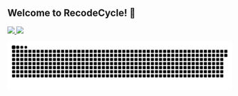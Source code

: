 ##  Welcome to RecodeCycle! 👋



 <div>
  <a href="https://github.com/RecodeCycle">
  <img height="180em" src="https://github-readme-stats.vercel.app/api?username=RecodeCycle&show_icons=true&theme=merko&include_all_commits=true&count_private=true"/>
  <img height="180em" src="https://github-readme-stats.vercel.app/api/top-langs/?username=RecodeCycle&layout=compact&langs_count=7&theme=merko"/>
</div>
     






 ![Snake animation](https://github.com/RecodeCycle/RecodeCycle/blob/output/github-contribution-grid-snake.svg)
     
</div>
